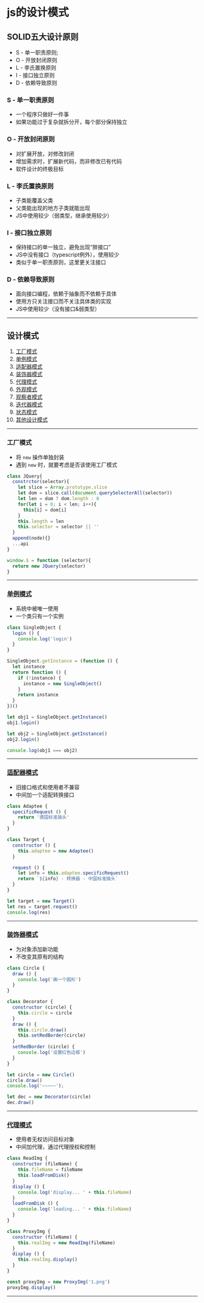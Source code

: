 # js的设计模式

## SOLID五大设计原则

- S - 单一职责原则;
- O - 开放封闭原则
- L - 李氏置换原则
- I - 接口独立原则
- D - 依赖导致原则

### S - 单一职责原则

- 一个程序只做好一件事
- 如果功能过于复杂就拆分开，每个部分保持独立

### O - 开放封闭原则

- 对扩展开放，对修改封闭
- 增加需求时，扩展新代码，而非修改已有代码
- 软件设计的终极目标

### L - 李氏置换原则

- 子类能覆盖父类
- 父类能出现的地方子类就能出现
- JS中使用较少（弱类型，继承使用较少）

### I - 接口独立原则

- 保持接口的单一独立，避免出现“胖接口”
- JS中没有接口（typescript例外），使用较少
- 类似于单一职责原则，这里更关注接口

### D - 依赖导致原则

- 面向接口编程，依赖于抽象而不依赖于具体
- 使用方只关注接口而不关注具体类的实现
- JS中使用较少（没有接口&弱类型）

***

## 设计模式

1. [工厂模式](#工厂模式)
2. [单例模式](#单例模式)
3. [适配器模式](#适配器模式)
4. [装饰器模式](#装饰器模式)
5. [代理模式](#代理模式)
6. [外观模式](#外观模式)
7. [观察者模式](#观察者模式)
8. [迭代器模式](#迭代器模式)
9. [状态模式](#状态模式)
10. [其他设计模式](#其他设计模式)

***

### 工厂模式

- 将 `new` 操作单独封装
- 遇到 `new` 时，就要考虑是否该使用工厂模式

```javascript
class JQuery{
  constrctor(selector){
    let slice = Array.prototype.slice
    let dom = slice.call(document.querySelectorAll(selector))
    let len = dom ? dom.length : 0
    for(let i = 0; i < len; i++){
      this[i] = dom[i]
    }
    this.length = len
    this.selector = selector || ''
  }
  append(node){}
  ...api
}

window.$ = function (selector){
  return new JQuery(selector)
}
```

***

### [单例模式](./src/SingleObject.js)

- 系统中被唯一使用
- 一个类只有一个实例

```javascript
class SingleObject {
  login () {
    console.log('login')
  }
}

SingleObject.getInstance = (function () {
  let instance
  return function () {
    if (!instance) {
      instance = new SingleObject()
    }
    return instance
  }
})()

let obj1 = SingleObject.getInstance()
obj1.login()

let obj2 = SingleObject.getInstance()
obj2.login()

console.log(obj1 === obj2)
```
***

### [适配器模式](./src/Adaptee.js)

- 旧接口格式和使用者不兼容
- 中间加一个适配转换接口

```javascript
class Adaptee {
  specificRequest () {
    return '德国标准插头'
  }
}

class Target {
  constructor () {
    this.adaptee = new Adaptee()
  }

  request () {
    let info = this.adaptee.specificRequest()
    return `${info} - 转换器 - 中国标准插头`
  }
}

let target = new Target()
let res = target.request()
console.log(res)
```

***

### [装饰器模式](./src/Decorator.js)

- 为对象添加新功能
- 不改变其原有的结构

```javascript
class Circle {
  draw () {
    console.log('画一个圆形')
  }
}

class Decorator {
  constructor (circle) {
    this.circle = circle
  }
  draw () {
    this.circle.draw()
    this.setRedBorder(circle)
  }
  setRedBorder (circle) {
    console.log('设置红色边框')
  }
}

let circle = new Circle()
circle.draw()
console.log('~~~~~');

let dec = new Decorator(circle)
dec.draw()
```
***

### [代理模式](./src/Proxy.js)

- 使用者无权访问目标对象
- 中间加代理，通过代理授权和控制

```javascript
class ReadImg {
  constructor (fileName) {
    this.fileName = fileName
    this.loadFromDisk()
  }
  display () {
    console.log('display... ' + this.fileName)
  }
  loadFromDisk () {
    console.log('loading... ' + this.fileName)
  }
}

class ProxyImg {
  constructor (fileName) {
    this.realImg = new ReadImg(fileName)
  }
  display () {
    this.realImg.display()
  }
}

const proxyImg = new ProxyImg('1.png')
proxyImg.display()
```
***
